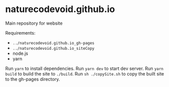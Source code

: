 # naturecodevoid.github.io

Main repository for website

Requirements:

-   `../naturecodevoid.github.io_gh-pages`
-   `../naturecodevoid.github.io_siteCopy`
-   node.js
-   yarn

Run `yarn` to install dependencies. Run `yarn dev` to start dev server. Run `yarn build` to build the site to `./build`.
Run `sh ./copySite.sh` to copy the built site to the gh-pages directory.
